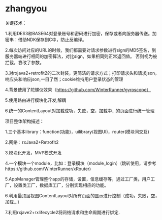 # zhangyou

关键技术：

1.利用DES3和BASE64对登录账号和密码进行加密，保存或者向服务器传送。加密串：借助NDK保存到C中，防止反编译。

2.每次访问对应的URL的时候，我们都需要对请求参数进行sign的MD5签名，到服务器端进行相同的加密算法，对比sign，如果相同则正常返回值。
  否则视为被拦截，篡改了参数。

3.对rxjava2+retrofit2的二次封装，更简洁的请求方式；打印请求头和请求json，响应头和响应json,一目了然；cookie维持用户登录状态的管理

4.背景使用了陀螺仪效果（https://github.com/WinterRunner/gyroscope）

5.使用路由进行模块化开发,解耦

6.统一的ContentLayout对加载成功，失败，空，加载中...的页面进行统一管理




项目整体架构描述：

1.三个基本library：function(功能)，uilibrary(视图UI)，router(模块间交互)

2.网络：rxJava2+Retrofit2

3.模块化开发，MVP模式开发

4.一个模块一个module，比如：登录模块（module_login）(跳转使用，请参考https://github.com/WinterRunner/xRouter)

5.AppManager管理整个app的存储，设置，信息缓存等，通过工厂类，用户工厂，设置类工厂，数据库工厂，分别实现相应的功能。

6.利用最顶层视图ContentLayout对所有页面的显示进行控制（成功，失败，空，加载...）

7.利用rxjave2+rxlifecycle2将网络请求和生命周期进行绑定.